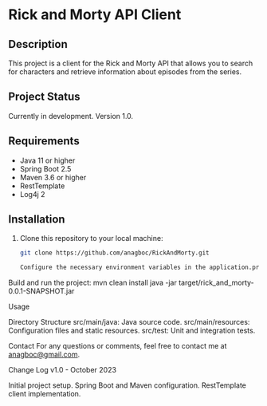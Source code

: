 # Rick and Morty API Client

## Description

This project is a client for the Rick and Morty API that allows you to search for characters and retrieve information about episodes from the series.

## Project Status

Currently in development. Version 1.0.

## Requirements

- Java 11 or higher
- Spring Boot 2.5
- Maven 3.6 or higher
- RestTemplate
- Log4j 2

## Installation

1. Clone this repository to your local machine:

   ```bash
   git clone https://github.com/anagboc/RickAndMorty.git

   Configure the necessary environment variables in the application.properties file.

Build and run the project:
mvn clean install
java -jar target/rick_and_morty-0.0.1-SNAPSHOT.jar

Usage


Directory Structure
src/main/java: Java source code.
src/main/resources: Configuration files and static resources.
src/test: Unit and integration tests.

Contact
For any questions or comments, feel free to contact me at anagboc@gmail.com.

Change Log
v1.0 - October 2023

Initial project setup.
Spring Boot and Maven configuration.
RestTemplate client implementation.
